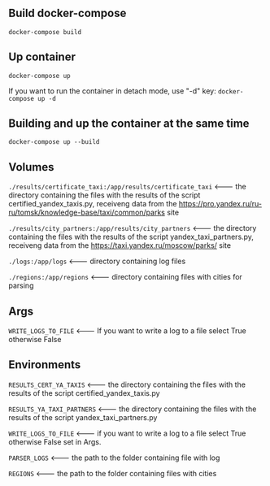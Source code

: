 Build docker-compose
------------------------
``` docker-compose build ```

Up container
------------------------
``` docker-compose up ```

If you want to run the container in detach mode, use "-d" key:
``` docker-compose up -d ```

Building and up the container at the same time
-----------------------------------------------
``` docker-compose up --build ```

Volumes
------------
``` ./results/certificate_taxi:/app/results/certificate_taxi ``` 
<--- the directory containing the files with the results of the script 
certified_yandex_taxis.py, receiveng data from the 
<https://pro.yandex.ru/ru-ru/tomsk/knowledge-base/taxi/common/parks> site

``` ./results/city_partners:/app/results/city_partners ``` 
<--- the directory containing the files with the results of the script 
yandex_taxi_partners.py, receiveng data from the 
<https://taxi.yandex.ru/moscow/parks/> site

``` ./logs:/app/logs ``` 
<--- directory containing log files

``` ./regions:/app/regions ``` 
<--- directory containing files with cities for parsing

Args
------------
``` WRITE_LOGS_TO_FILE ``` <--- If you want to write a log to a file 
select True otherwise False

Environments
-------------
``` RESULTS_CERT_YA_TAXIS ``` 
<--- the directory containing the files with the results of the script 
certified_yandex_taxis.py

``` RESULTS_YA_TAXI_PARTNERS ``` 
<--- the directory containing the files with the results of the script 
yandex_taxi_partners.py

``` WRITE_LOGS_TO_FILE ``` 
<--- if you want to write a log to a file select True otherwise False 
set in Args.


``` PARSER_LOGS ``` 
<--- the path to the folder containing file with log

``` REGIONS ``` 
<--- the path to the folder containing files with cities
